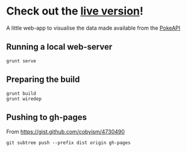 # Check out the [live version](http://perpetualjourney.github.io/pokedex)!
A little web-app to visualise the data made available from the [PokeAPI](http://pokeapi.co)

## Running a local web-server
```
grunt serve
```
## Preparing the build
```
grunt build
grunt wiredep
```
## Pushing to gh-pages
From https://gist.github.com/cobyism/4730490
```
git subtree push --prefix dist origin gh-pages
```
